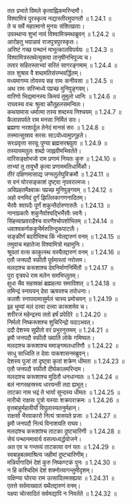 
ततः प्रभाते विमले कृत्वाह्निकमरिन्दमौ।  
विश्वामित्रं पुरस्कृत्य नद्यास्तीरमुपागतौ ॥ 1.24.1 ॥   
ते च सर्वे महात्मानो मुनयः संशितव्रताः।  
उपस्थाप्य शुभां नावं विश्वामित्रमथाब्रुवन् ॥ 1.24.2 ॥   
आरोहतु भवान्नावं राजपुत्रपुरस्कृतः।  
अरिष्टं गच्छ पन्थानं माभूत्कालविपर्ययः ॥ 1.24.3 ॥   
विश्वामित्रस्तथेत्युक्त्वा तानृषीनभिपूज्य च।  
ततार सहितस्ताभ्यां सरितं सागरङ्गमाम् ॥ 1.24.4 ॥   
ततः शुश्राव वै शब्दमतिसंरम्भवर्द्धितम्।  
मध्यमागम्य तोयस्य सह रामः कनीयसा ॥ 1.24.5 ॥   
अथ रामः सरिन्मध्ये पप्रच्छ मुनिपुङ्गवम्।  
वारिणो भिद्यमानस्य किमयं तुमुलो ध्वनिः ॥ 1.24.6 ॥   
राघवस्य वचः श्रुत्वा कौतूहलसमन्वितः।  
कथयामास धर्मात्मा तस्य शब्दस्य निश्चयम् ॥ 1.24.7 ॥   
कैलासपर्वते राम मनसा निर्मितं सरः।  
ब्रह्मणा नरशार्दूल तेनेदं मानसं सरः ॥ 1.24.8 ॥   
तस्मात्सुस्राव सरसः साऽयोध्यामुपगूहते।  
सरःप्रवृत्ता सरयूः पुण्या ब्रह्मसरश्च्युता ॥ 1.24.9 ॥   
तस्यायमतुलः शब्दो जाह्नवीमभिवर्तते।  
वारिसङ्क्षोभजो राम प्रणामं नियतः कुरु ॥ 1.24.10 ॥   
ताभ्यां तु तावुभौ कृत्वा प्रणाममतिधार्मिकौ।  
तीरं दक्षिणमासाद्य जग्मतुर्लघुविक्रमौ ॥ 1.24.11 ॥   
स वनं घोरसङ्काशं दृष्ट्वा नृपवरात्मजः।  
अविप्रहतमैक्ष्वाकः पप्रच्छ मुनिपुङ्गवम् ॥ 1.24.12 ॥   
अहो वनमिदं दुर्गं झिल्लिकागणनादितम्।  
भैरवैः श्वापदैः पूर्णं शकुन्तैर्दारुणारुतैः ॥ 1.24.13 ॥   
नानाप्रकारैः शकुनैर्वाश्यद्भिर्भैरवैः स्वनैः।  
सिंहव्याघ्रवराहैश्च वारणैश्चोपशोभितम् ॥ 1.24.14 ॥   
धवाश्वकर्णककुभैर्मरुतिन्दुकपाटलैः।  
सङ्कीर्णं बदरीभिश्च किं न्वेतद्दारुणं वनम् ॥ 1.24.15 ॥   
तमुवाच महातेजा विश्वामित्रो महामुनिः।  
श्रूयतां वत्स काकुत्स्थ यस्यैतद्दारुणं वनम् ॥ 1.24.16 ॥   
एतौ जनपदौ स्फीतौ पूर्वमास्तां नरोत्तम।  
मलदाश्च करूशाश्च देवनिर्माणनिर्मितौ ॥ 1.24.17 ॥   
पुरा वृत्रवधे राम मलेन समभिप्लुतम्।  
क्षुधा चैव सहस्राक्षं ब्रह्महत्या समाविशत् ॥ 1.24.18 ॥   
तमिन्द्रं स्नापयन् देवा ऋषयश्च तपोधनाः।  
कलशैः स्नापयामासुर्मलं चास्य प्रमोचयन् ॥ 1.24.19 ॥   
इह भूम्यां मलं दत्त्वा दत्त्वा कारूशमेव च।  
शरीरजं महेन्द्रस्य ततो हर्षं प्रपेदिरे ॥ 1.24.20 ॥   
निर्मलो निष्करूशश्च शुचिरिन्द्रो यदाऽभवत्।  
ददौ देशस्य सुप्रीतो वरं प्रभुरनुत्तमम् ॥ 1.24.21 ॥   
इमौ जनपदौ स्फीतौ ख्यातिं लोके गमिष्यतः।  
मलदाश्च करूशाश्च ममाङ्गमलधारिणौ ॥ 1.24.22 ॥   
साधु साध्विति त देवाः पाकशासनमब्रुवन्।  
देशस्य पूजां तां दृष्ट्वा कृतां शक्रेण धीमता ॥ 1.24.23 ॥   
एतौ जनपदौ स्फीतौ दीर्घकालमरिन्दम।  
मलदाश्च करूशाश्च मुदितौ धनधान्यतः ॥ 1.24.24 ॥   
बलं नागसहस्रस्य धारयन्ती तदा ह्यभूत्।  
ताटका नाम भद्रं ते भार्या सुन्दस्य धीमतः ॥ 1.24.25 ॥   
मारीचो राक्षसः पुत्रो यस्याः शक्रपराक्रमः ॥ 1.24.26 ॥   
वृत्तबाहुर्महावीर्यो विपुलास्यतनुर्महान्।  
राक्षसो भैरवाकारो नित्यं त्रासयते प्रजाः ॥ 1.24.27 ॥   
इमौ जनपदौ नित्यं विनाशयति राघव।  
मलदांश्च करूशांश्च ताटका दुष्टचारिणी ॥ 1.24.28 ॥   
सेयं पन्थानमावार्य वसत्यध्यर्द्धयोजने।  
अत एव च गन्तव्यं ताटकाया वनं यतः ॥ 1.24.29 ॥   
स्वबाहुबलमाश्रित्य जहीमां दुष्टचारिणीम्।  
मन्नियोगादिमं देशं कुरु निष्कण्टकं पुनः ॥ 1.24.30 ॥   
न हि कश्चिदिमं देशं शक्नोत्यागन्तुमीदृशम्।  
यक्षिण्या घोरया राम उत्सादितमसह्यया ॥ 1.24.31 ॥   
एतत्ते सर्वमाख्यातं यथैतद्दारुणं वनम्।  
यक्ष्या चोत्सादितं सर्वमद्यापि न निवर्तते ॥ 1.24.32 ॥   
